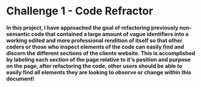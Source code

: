 # Challenge 1 - Code Refractor

**In this project, I have approached the goal of refactoring previously non-semantic code that contained a large amount of vague identifiers into a working edited and more professional rendition of itself so that other coders or those who inspect elements of the code can easily find and discern the different sections of the clients website. This is accomplished by labeling each section of the page relative to it's position and purpose on the page, after refactoring the code, other users should be able to easily find all elements they are looking to observe or change within this document!**